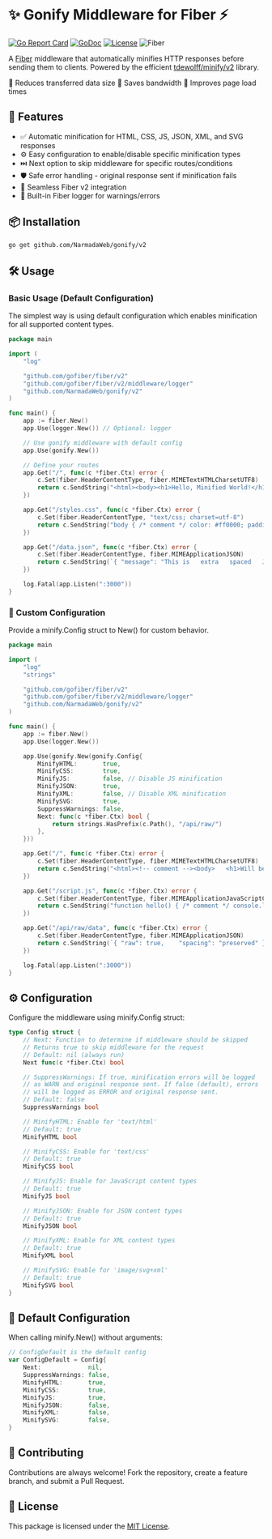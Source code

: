 # ✨ Gonify Middleware for Fiber ⚡

[![Go Report Card](https://goreportcard.com/badge/github.com/NarmadaWeb/gonify)](https://goreportcard.com/report/github.com/NarmadaWeb/gonify)
[![GoDoc](https://godoc.org/github.com/NarmadaWeb/gonify?status.svg)](https://godoc.org/github.com/NarmadaWeb/gonify)
[![License](https://img.shields.io/badge/License-MIT-blue.svg)](LICENSE)
![Fiber](https://img.shields.io/badge/Fiber-v2-9cf)

A [Fiber](https://gofiber.io/) middleware that automatically minifies HTTP responses before sending them to clients. Powered by the efficient [tdewolff/minify/v2](https://github.com/tdewolff/minify) library.

🔹 Reduces transferred data size
🔹 Saves bandwidth
🔹 Improves page load times

## 🚀 Features

* ✅ Automatic minification for HTML, CSS, JS, JSON, XML, and SVG responses
* ⚙️ Easy configuration to enable/disable specific minification types
* ⏭️ Next option to skip middleware for specific routes/conditions
* 🛡️ Safe error handling - original response sent if minification fails
* 🧩 Seamless Fiber v2 integration
* 📝 Built-in Fiber logger for warnings/errors

## 📦 Installation

```bash
go get github.com/NarmadaWeb/gonify/v2
```

## 🛠️ Usage

### Basic Usage (Default Configuration)

The simplest way is using default configuration which enables minification for all supported content types.

```go
package main

import (
	"log"

	"github.com/gofiber/fiber/v2"
	"github.com/gofiber/fiber/v2/middleware/logger"
	"github.com/NarmadaWeb/gonify/v2"
)

func main() {
	app := fiber.New()
	app.Use(logger.New()) // Optional: logger

	// Use gonify middleware with default config
	app.Use(gonify.New())

	// Define your routes
	app.Get("/", func(c *fiber.Ctx) error {
		c.Set(fiber.HeaderContentType, fiber.MIMETextHTMLCharsetUTF8)
		return c.SendString("<html><body><h1>Hello, Minified World!</h1></body></html>")
	})

	app.Get("/styles.css", func(c *fiber.Ctx) error {
        c.Set(fiber.HeaderContentType, "text/css; charset=utf-8")
        return c.SendString("body { /* comment */ color: #ff0000; padding: 10px; }")
    })

    app.Get("/data.json", func(c *fiber.Ctx) error {
        c.Set(fiber.HeaderContentType, fiber.MIMEApplicationJSON)
        return c.SendString(`{ "message": "This is   extra   spaced   JSON." }`)
    })

	log.Fatal(app.Listen(":3000"))
}
```

### 🔧 Custom Configuration

Provide a minify.Config struct to New() for custom behavior.

```go
package main

import (
	"log"
	"strings"

	"github.com/gofiber/fiber/v2"
	"github.com/gofiber/fiber/v2/middleware/logger"
	"github.com/NarmadaWeb/gonify/v2"
)

func main() {
	app := fiber.New()
	app.Use(logger.New())

	app.Use(gonify.New(gonify.Config{
		MinifyHTML:       true,
		MinifyCSS:        true,
		MinifyJS:         false, // Disable JS minification
		MinifyJSON:       true,
		MinifyXML:        false, // Disable XML minification
		MinifySVG:        true,
		SuppressWarnings: false,
		Next: func(c *fiber.Ctx) bool {
			return strings.HasPrefix(c.Path(), "/api/raw/")
		},
	}))

	app.Get("/", func(c *fiber.Ctx) error {
        c.Set(fiber.HeaderContentType, fiber.MIMETextHTMLCharsetUTF8)
        return c.SendString("<html><!-- comment --><body>   <h1>Will be minified</h1>   </body></html>")
    })

    app.Get("/script.js", func(c *fiber.Ctx) error {
        c.Set(fiber.HeaderContentType, fiber.MIMEApplicationJavaScriptCharsetUTF8)
        return c.SendString("function hello() { /* comment */ console.log('Not minified'); }")
    })

    app.Get("/api/raw/data", func(c *fiber.Ctx) error {
        c.Set(fiber.HeaderContentType, fiber.MIMEApplicationJSON)
        return c.SendString(`{ "raw": true,    "spacing": "preserved" }`)
    })

	log.Fatal(app.Listen(":3000"))
}
```

## ⚙️ Configuration

Configure the middleware using minify.Config struct:

```go
type Config struct {
    // Next: Function to determine if middleware should be skipped
    // Returns true to skip middleware for the request
    // Default: nil (always run)
    Next func(c *fiber.Ctx) bool

    // SuppressWarnings: If true, minification errors will be logged
    // as WARN and original response sent. If false (default), errors
    // will be logged as ERROR and original response sent.
    // Default: false
    SuppressWarnings bool

    // MinifyHTML: Enable for 'text/html'
    // Default: true
    MinifyHTML bool

    // MinifyCSS: Enable for 'text/css'
    // Default: true
    MinifyCSS bool

    // MinifyJS: Enable for JavaScript content types
    // Default: true
    MinifyJS bool

    // MinifyJSON: Enable for JSON content types
    // Default: true
    MinifyJSON bool

    // MinifyXML: Enable for XML content types
    // Default: true
    MinifyXML bool

    // MinifySVG: Enable for 'image/svg+xml'
    // Default: true
    MinifySVG bool
}
```


## 🔧 Default Configuration

When calling minify.New() without arguments:

```go
// ConfigDefault is the default config
var ConfigDefault = Config{
	Next:             nil,
	SuppressWarnings: false,
	MinifyHTML:       true,
	MinifyCSS:        true,
	MinifyJS:         true,
	MinifyJSON:       false,
	MinifyXML:        false,
	MinifySVG:        false,
}
```

## 🤝 Contributing

Contributions are always welcome! Fork the repository, create a feature branch, and submit a Pull Request.

## 📜 License

This package is licensed under the [MIT License](LICENSE).
